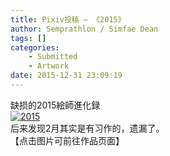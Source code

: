 ```yaml
---
title: Pixiv投稿 – 《2015》
author: Semprathlon / Simfae Dean
tags: []
categories:
	- Submitted
	- Artwork
date: 2015-12-31 23:09:19
---
```

缺损的2015絵師進化録  
[![2015](/blog/uploads/2016/01/2015yearly.png)](http://www.pixiv.net/member_illust.php?mode=medium&illust_id=54362323)  
后来发现2月其实是有习作的，遗漏了。  
【点击图片可前往作品页面】